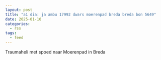 ```yaml
---
layout: post
title: "a1 dia: ja ambu 17992 dwars moerenpad breda breda bon 5649"
date: 2025-01-10
categories: 
  - rss
tags: 
  - feed
---
```


Traumaheli met spoed naar Moerenpad in Breda
